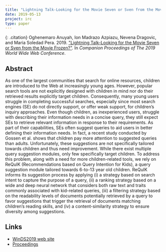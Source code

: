 ```yaml
---
title: "Lightning Talk-Looking for the Movie Seven or Sven from the Movie Frozen?"
date: 2019-05-13
project: irc
type: paper
---
```


{: .citation}
Oghenemaro Anuyah, Ion Madrazo Azpiazu, Nevena Dragovic, and Maria Soledad Pera. 2019. ["Lightning Talk-Looking for the Movie Seven or Sven from the Movie Frozen?"](#). In <cite>Companion Proceedings of The 2019 World Wide Web Conference</cite>.

## Abstract

As one of the largest communities that search for online resources,
children are introduced to the Web at increasingly young ages.
However, popular search tools are not explicitly designed with children in mind nor do their retrieved results explicitly target children.
Consequently, many young users struggle in completing successful
searches, especially since most search engines (SE) do not directly
support, or offer weak support, for children’s inquiry approaches. Even though children, as inexperienced users, struggle with
describing their information needs in a concise query, they still
expect SEs to retrieve relevant information in response to their requirements. As part of their capabilities, SEs often suggest queries
to aid users in better defining their information needs. In fact, a
recent study conducted by Gossen et al. shows that children
pay more attention to suggested queries than adults. Unfortunately,
these suggestions are not specifically tailored towards children and
thus need improvement. While there exist multiple query suggestion modules, only few specifically target children. To address
this problem, along with a need for more children-related tools, we
rely on ReQuIK (Recommendations based on Query Intention for
Kids), a query suggestion module tailored towards 6-to-13 year old
children. ReQuIK informs its suggestion process
by applying (i) a strategy based on search intent to capture the purpose of a query, (ii) a ranking strategy based on a wide and deep
neural network that considers both raw text and traits commonly
associated with kid-related queries, (iii) a filtering strategy based
on the readability levels of documents potentially retrieved by a
query to favor suggestions that trigger the retrieval of documents
matching children’s reading skills, and (iv) a content-similarity
strategy to ensure diversity among suggestions.

## Links

* [WinDS2019 web site](https://sites.google.com/view/winds2019/home/accepted-papers?authuser=0)
* [Proceedings](https://dl.acm.org/citation.cfm?id=3316475)
